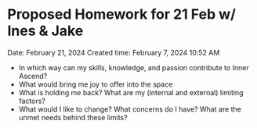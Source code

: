 # Proposed Homework for 21 Feb w/ Ines & Jake

Date: February 21, 2024
Created time: February 7, 2024 10:52 AM

- In which way can my skills, knowledge, and passion contribute to Inner Ascend?
- What would bring me joy to offer into the space
- What is holding me back? What are my (internal and external) limiting factors?
- What would I like to change? What concerns do I have? What are the unmet needs behind these limits?